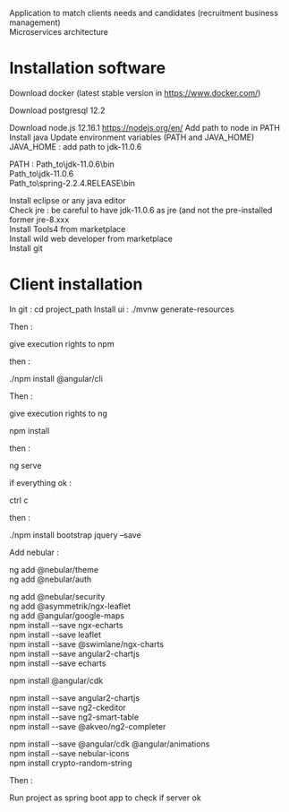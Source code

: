 Application to match clients needs and candidates (recruitment business management) <br />
Microservices architecture

# Installation software

Download docker (latest stable version in https://www.docker.com/)

Download postgresql 12.2 

Download node.js 12.16.1 https://nodejs.org/en/
Add path to node in PATH
Install java
Update environment variables (PATH and JAVA_HOME)
JAVA_HOME : add path to jdk-11.0.6

PATH : 
Path_to\jdk-11.0.6\bin <br />
Path_to\jdk-11.0.6 <br />
Path_to\spring-2.2.4.RELEASE\bin <br />

Install eclipse or any java editor <br />
Check jre : be careful to have jdk-11.0.6 as jre (and not the pre-installed former jre-8.xxx <br />
Install Tools4 from marketplace <br />
Install wild web developer from marketplace <br />
Install git <br />


# Client installation

In git : 
cd project_path
Install ui : 
./mvnw generate-resources

Then :

give execution rights to npm

then :

./npm install @angular/cli

Then :

give execution rights to ng

npm install

then :


ng serve

if everything ok : 

ctrl c

then :

./npm install bootstrap jquery –save


Add nebular :

ng add @nebular/theme <br />
ng add @nebular/auth <br />

ng add @nebular/security <br />
ng add @asymmetrik/ngx-leaflet <br />
ng add @angular/google-maps <br />
npm install --save ngx-echarts <br />
npm install --save leaflet <br />
npm install --save @swimlane/ngx-charts<br />
npm install --save angular2-chartjs <br />
npm install --save echarts <br />

npm install @angular/cdk <br />

npm install --save angular2-chartjs  <br />
npm install --save ng2-ckeditor <br />
npm install --save ng2-smart-table <br />
npm install --save @akveo/ng2-completer <br />

npm install --save @angular/cdk @angular/animations <br />
npm install --save nebular-icons <br />
npm install crypto-random-string <br />

Then : 

Run project as spring boot app to check if server ok

